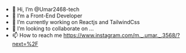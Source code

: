 - 👋 Hi, I’m @Umar2468-tech 
- 👀 I’m a Front-End Developer
- 🌱 I’m currently working on Reactjs and TailwindCss
- 💞️ I’m looking to collaborate on ...
- 📫 How to reach me https://www.instagram.com/m._.umar._.3568/?next=%2F

<!---
Umar2468-tech/Umar2468-tech is a ✨ special ✨ repository because its `README.md` (this file) appears on your GitHub profile.
You can click the Preview link to take a look at your changes.
--->

